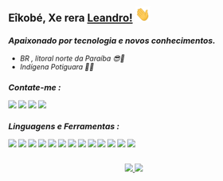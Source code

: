 ## Eîkobé, Xe rera [Leandro!](https://LeandroSimo.github.io) <img src="https://raw.githubusercontent.com/ABSphreak/ABSphreak/master/gifs/Hi.gif" height="30em">

### <i>Apaixonado por tecnologia e novos conhecimentos.<i>
  - BR , litoral norte da Paraíba :sunglasses::sunrise:
- Indígena Potiguara :bow_and_arrow::leaves:
  

###  <i>Contate-me :</i>
<div>
  
  <a href="https://api.whatsapp.com/send?phone=5583988581229&text=Olá,%20Leandro!" alt="WhatsApp" target="_blank"><img src="https://img.shields.io/badge/WhatsApp-25D366?style=for-the-badge&logo=whatsapp&logoColor=white"/></a>
  <a href="https://www.linkedin.com/in/leandro-sim%C3%B5es-b8ab6393/" target="_blank"><img src="https://img.shields.io/badge/-LinkedIn-%230077B5?style=for-the-badge&logo=linkedin&logoColor=white" target="_blank"></a>
  <a href="https://instagram.com/leandrosf__/" target="_blank"><img src="https://img.shields.io/badge/-Instagram-%23E4405F?style=for-the-badge&logo=instagram&logoColor=white" target="_blank"></a>
  <a href = "mailto:lsimoes1903@gmail.com"><img src="https://img.shields.io/badge/Gmail-D14836?style=for-the-badge&logo=gmail&logoColor=white" target="_blank"></a> 
  </div>

### <i>Linguagens e Ferramentas :<i>
  <img src='https://img.shields.io/badge/Java-ED8B00?style=for-the-badge&logo=java&logoColor=white'></img>
  <img src='https://img.shields.io/badge/Dart-0175C2?style=for-the-badge&logo=dart&logoColor=white'></img>
  <img src='https://img.shields.io/badge/Python-3776AB?style=for-the-badge&logo=python&logoColor=white'></img>
  <img src='https://img.shields.io/badge/HTML-239120?style=for-the-badge&logo=html5&logoColor=white'></img>
  <img src='https://img.shields.io/badge/CSS-239120?&style=for-the-badge&logo=css3&logoColor=white'></img>
  <img src='https://img.shields.io/badge/Wordpress-21759B?style=for-the-badge&logo=wordpress&logoColor=white'></img>
  <img src='https://img.shields.io/badge/Flutter-02569B?style=for-the-badge&logo=flutter&logoColor=white'></img>
  <img src='https://img.shields.io/badge/Spring-6DB33F?style=for-the-badge&logo=spring&logoColor=white'></img>
  <img src='https://img.shields.io/badge/Django-092E20?style=for-the-badge&logo=django&logoColor=white'></img>
  <img src='https://img.shields.io/badge/Tableau-E97627?style=for-the-badge&logo=Tableau&logoColor=white'></img>
  <img src='https://img.shields.io/badge/GitHub-100000?style=for-the-badge&logo=github&logoColor=white'></img>
  <img src='https://img.shields.io/badge/GitLab-330F63?style=for-the-badge&logo=gitlab&logoColor=white'></img>
  <img src='https://img.shields.io/badge/Jira-0052CC?style=for-the-badge&logo=Jira&logoColor=white'></img>
 
##
<p align='center'>
<a href="https://github.com/LeandroSimo">
<img height="180em" src="https://github-readme-stats.vercel.app/api/top-langs/?username=LeandroSimo&layout=compact&langs_count=7&theme=dracula"/>
<img height="180em" src="https://github-readme-stats.vercel.app/api?username=LeandroSimo&show_icons=true&theme=dracula&include_all_commits=true&count_private=true"/>
</p>



<!--
**LeandroSimo/LeandroSimo** is a ✨ _special_ ✨ repository because its `README.md` (this file) appears on your GitHub profile.

Here are some ideas to get you started:

- 🔭 I’m currently working on ...
- 🌱 I’m currently learning ...
- 👯 I’m looking to collaborate on ...
- 🤔 I’m looking for help with ...
- 💬 Ask me about ...
- 📫 How to reach me: ...
- 😄 Pronouns: ...
- ⚡ Fun fact: ...
-->
